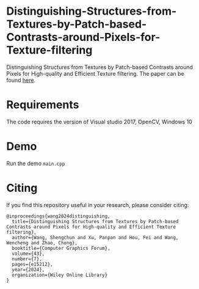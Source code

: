 # Distinguishing-Structures-from-Textures-by-Patch-based-Contrasts-around-Pixels-for-Texture-filtering
Distinguishing Structures from Textures by Patch-based Contrasts around Pixels for High-quality and Efficient Texture filtering. The paper can be found [here](https://onlinelibrary.wiley.com/doi/abs/10.1111/cgf.15212).

# Requirements
The code requires the version of Visual studio 2017, OpenCV, Windows 10

# Demo
Run the demo `main.cpp`

# Citing
If you find this repository useful in your research, please consider citing:

```
@inproceedings{wang2024distinguishing,
  title={Distinguishing Structures from Textures by Patch-based Contrasts around Pixels for High-quality and Efficient Texture filtering},
  author={Wang, Shengchun and Xu, Panpan and Hou, Fei and Wang, Wencheng and Zhao, Chong},
  booktitle={Computer Graphics Forum},
  volume={43},
  number={7},
  pages={e15212},
  year={2024},
  organization={Wiley Online Library}
}
```

